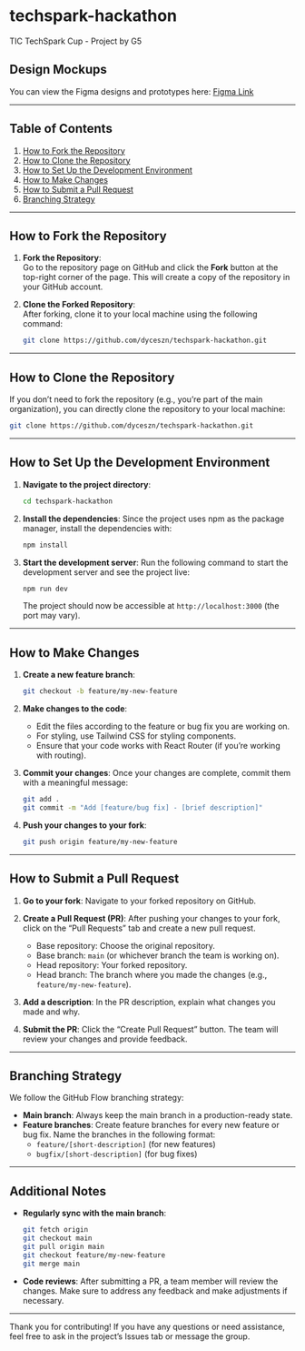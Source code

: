 # techspark-hackathon

TIC TechSpark Cup - Project by G5

## Design Mockups

You can view the Figma designs and prototypes here:
[Figma Link](https://www.figma.com/design/AKtYgpb1ICT66U4gnve1rT/TechSpark-Cup-Project-1.0?node-id=0-1&t=Tes4wGO5TX3yPX0f-1)

---

## Table of Contents

1. [How to Fork the Repository](#how-to-fork-the-repository)
2. [How to Clone the Repository](#how-to-clone-the-repository)
3. [How to Set Up the Development Environment](#how-to-set-up-the-development-environment)
4. [How to Make Changes](#how-to-make-changes)
5. [How to Submit a Pull Request](#how-to-submit-a-pull-request)
6. [Branching Strategy](#branching-strategy)

---

## How to Fork the Repository

1. **Fork the Repository**:  
   Go to the repository page on GitHub and click the **Fork** button at the top-right corner of the page. This will create a copy of the repository in your GitHub account.

2. **Clone the Forked Repository**:  
   After forking, clone it to your local machine using the following command:
   ```bash
   git clone https://github.com/dyceszn/techspark-hackathon.git
   ```

---

## How to Clone the Repository

If you don’t need to fork the repository (e.g., you’re part of the main organization), you can directly clone the repository to your local machine:

```bash
git clone https://github.com/dyceszn/techspark-hackathon.git
```

---

## How to Set Up the Development Environment

1. **Navigate to the project directory**:

   ```bash
   cd techspark-hackathon
   ```

2. **Install the dependencies**:
   Since the project uses npm as the package manager, install the dependencies with:

   ```bash
   npm install
   ```

3. **Start the development server**:
   Run the following command to start the development server and see the project live:
   ```bash
   npm run dev
   ```
   The project should now be accessible at `http://localhost:3000` (the port may vary).

---

## How to Make Changes

1. **Create a new feature branch**:

   ```bash
   git checkout -b feature/my-new-feature
   ```

2. **Make changes to the code**:

   - Edit the files according to the feature or bug fix you are working on.
   - For styling, use Tailwind CSS for styling components.
   - Ensure that your code works with React Router (if you’re working with routing).

3. **Commit your changes**:
   Once your changes are complete, commit them with a meaningful message:

   ```bash
   git add .
   git commit -m "Add [feature/bug fix] - [brief description]"
   ```

4. **Push your changes to your fork**:
   ```bash
   git push origin feature/my-new-feature
   ```

---

## How to Submit a Pull Request

1. **Go to your fork**:
   Navigate to your forked repository on GitHub.

2. **Create a Pull Request (PR)**:
   After pushing your changes to your fork, click on the “Pull Requests” tab and create a new pull request.

   - Base repository: Choose the original repository.
   - Base branch: `main` (or whichever branch the team is working on).
   - Head repository: Your forked repository.
   - Head branch: The branch where you made the changes (e.g., `feature/my-new-feature`).

3. **Add a description**:
   In the PR description, explain what changes you made and why.

4. **Submit the PR**:
   Click the “Create Pull Request” button. The team will review your changes and provide feedback.

---

## Branching Strategy

We follow the GitHub Flow branching strategy:

- **Main branch**: Always keep the main branch in a production-ready state.
- **Feature branches**: Create feature branches for every new feature or bug fix. Name the branches in the following format:
  - `feature/[short-description]` (for new features)
  - `bugfix/[short-description]` (for bug fixes)

---

## Additional Notes

- **Regularly sync with the main branch**:

  ```bash
  git fetch origin
  git checkout main
  git pull origin main
  git checkout feature/my-new-feature
  git merge main
  ```

- **Code reviews**:
  After submitting a PR, a team member will review the changes. Make sure to address any feedback and make adjustments if necessary.

---

Thank you for contributing! If you have any questions or need assistance, feel free to ask in the project’s Issues tab or message the group.

